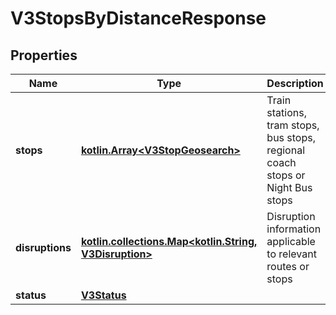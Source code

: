 # V3StopsByDistanceResponse

## Properties
Name | Type | Description | Notes
------------ | ------------- | ------------- | -------------
**stops** | [**kotlin.Array&lt;V3StopGeosearch&gt;**](V3StopGeosearch.md) | Train stations, tram stops, bus stops, regional coach stops or Night Bus stops |  [optional]
**disruptions** | [**kotlin.collections.Map&lt;kotlin.String, V3Disruption&gt;**](V3Disruption.md) | Disruption information applicable to relevant routes or stops |  [optional]
**status** | [**V3Status**](V3Status.md) |  |  [optional]
